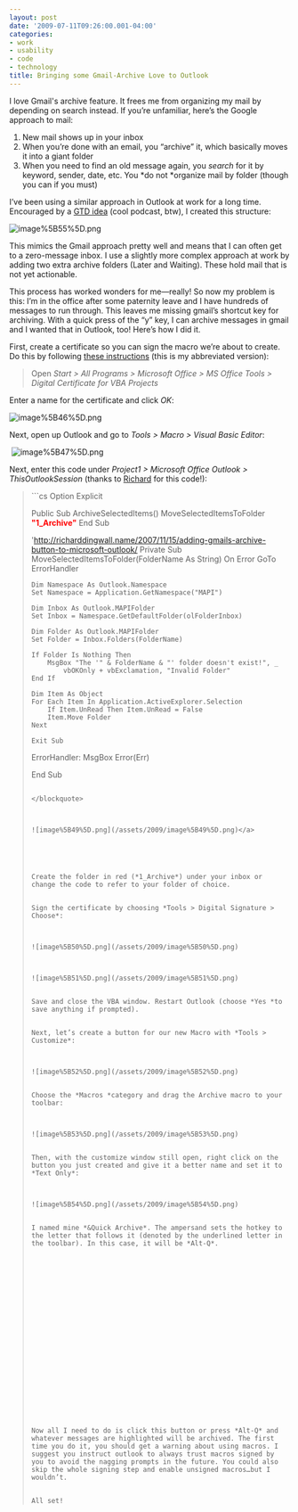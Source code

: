 ```yaml
---
layout: post
date: '2009-07-11T09:26:00.001-04:00'
categories:
- work
- usability
- code
- technology
title: Bringing some Gmail-Archive Love to Outlook
---
```



I love Gmail's archive feature. It frees me from organizing my mail by depending on search instead. If you’re unfamiliar, here’s the Google approach to mail:  <ol>   <li>New mail shows up in your inbox</li>    <li>When you’re done with an email, you “archive” it, which basically moves it into a giant folder</li>    <li>When you need to find an old message again, you *search* for it by keyword, sender, date, etc. You *do not *organize mail by folder (though you can if you must)</li> </ol>

I’ve been using a similar approach in Outlook at work for a long time. Encouraged by a [GTD idea](http://getitdone.quickanddirtytips.com/inbox-zero.aspx) (cool podcast, btw), I created this structure:  

![image%5B55%5D.png](/assets/2009/image%5B55%5D.png) 



This mimics the Gmail approach pretty well and means that I can often get to a zero-message inbox. I use a slightly more complex approach at work by adding two extra archive folders (Later and Waiting). These hold mail that is not yet actionable.

This process has worked wonders for me—really! So now my problem is this: I’m in the office after some paternity leave and I have hundreds of messages to run through. This leaves me missing gmail’s shortcut key for archiving. With a quick press of the “y” key, I can archive messages in gmail and I wanted that in Outlook, too! Here’s how I did it.

First, create a certificate so you can sign the macro we’re about to create. Do this by following [these instructions](http://grok.lsu.edu/Article.aspx?articleId=593) (this is my abbreviated version):
<blockquote> 

Open *Start > All Programs > Microsoft Office > MS Office Tools > Digital Certificate for VBA Projects*
</blockquote>

Enter a name for the certificate and click *OK*:  

![image%5B46%5D.png](/assets/2009/image%5B46%5D.png)&#160;

Next, open up Outlook and go to *Tools > Macro > Visual Basic Editor*:  

&#160;![image%5B47%5D.png](/assets/2009/image%5B47%5D.png) 

Next, enter this code under *Project1 > Microsoft Office Outlook > ThisOutlookSession* (thanks to [Richard](http://richarddingwall.name/2007/11/15/adding-gmails-archive-button-to-microsoft-outlook/) for this code!):
<blockquote>   
```cs
Option Explicit

Public Sub ArchiveSelectedItems()
    MoveSelectedItemsToFolder **<font color="#ff0000">"1_Archive"</font>**
End Sub

'http://richarddingwall.name/2007/11/15/adding-gmails-archive-button-to-microsoft-outlook/
Private Sub MoveSelectedItemsToFolder(FolderName As String)
    On Error GoTo ErrorHandler

    Dim Namespace As Outlook.Namespace
    Set Namespace = Application.GetNamespace("MAPI")

    Dim Inbox As Outlook.MAPIFolder
    Set Inbox = Namespace.GetDefaultFolder(olFolderInbox)

    Dim Folder As Outlook.MAPIFolder
    Set Folder = Inbox.Folders(FolderName)

    If Folder Is Nothing Then
        MsgBox "The '" & FolderName & "' folder doesn't exist!", _
            vbOKOnly + vbExclamation, "Invalid Folder"
    End If

    Dim Item As Object
    For Each Item In Application.ActiveExplorer.Selection
        If Item.UnRead Then Item.UnRead = False
        Item.Move Folder
    Next

    Exit Sub

ErrorHandler:
    MsgBox Error(Err)

End Sub
```

</blockquote>



![image%5B49%5D.png](/assets/2009/image%5B49%5D.png)</a> 





Create the folder in red (*1_Archive*) under your inbox or change the code to refer to your folder of choice.


Sign the certificate by choosing *Tools > Digital Signature > Choose*:



![image%5B50%5D.png](/assets/2009/image%5B50%5D.png) 



![image%5B51%5D.png](/assets/2009/image%5B51%5D.png) 


Save and close the VBA window. Restart Outlook (choose *Yes *to save anything if prompted).


Next, let’s create a button for our new Macro with *Tools > Customize*:



![image%5B52%5D.png](/assets/2009/image%5B52%5D.png) 


Choose the *Macros *category and drag the Archive macro to your toolbar:



![image%5B53%5D.png](/assets/2009/image%5B53%5D.png) 


Then, with the customize window still open, right click on the button you just created and give it a better name and set it to *Text Only*:



![image%5B54%5D.png](/assets/2009/image%5B54%5D.png) 


I named mine *&Quick Archive*. The ampersand sets the hotkey to the letter that follows it (denoted by the underlined letter in the toolbar). In this case, it will be *Alt-Q*.























Now all I need to do is click this button or press *Alt-Q* and whatever messages are highlighted will be archived. The first time you do it, you should get a warning about using macros. I suggest you instruct outlook to always trust macros signed by you to avoid the nagging prompts in the future. You could also skip the whole signing step and enable unsigned macros…but I wouldn’t.


All set!